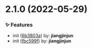 # 2.1.0 (2022-05-29)


### ✨ Features

* init ([6b3803a](http://git.10byun.com/10byun/jxudpplugin/commit/6b3803a)) by: **jiangjinjun**
* init ([fbc599f](http://git.10byun.com/10byun/jxudpplugin/commit/fbc599f)) by: **jiangjinjun**




